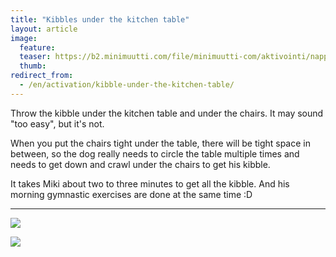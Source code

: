 ```yaml
---
title: "Kibbles under the kitchen table"
layout: article
image:
  feature:
  teaser: https://b2.minimuutti.com/file/minimuutti-com/aktivointi/nappulat-poydan-alla/DSC29490-245px.jpg
  thumb:
redirect_from:
  - /en/activation/kibble-under-the-kitchen-table/
---
```


Throw the kibble under the kitchen table and under the chairs. It may sound "too easy", but it's not.

When you put the chairs tight under the table, there will be tight space in between, so the dog really needs to circle the table multiple times and needs to get down and crawl under the chairs to get his kibble.

It takes Miki about two to three minutes to get all the kibble. And his morning gymnastic exercises are done at the same time :D

---

![](https://b2.minimuutti.com/file/minimuutti-com/aktivointi/nappulat-poydan-alla/DSC29490_2-800px.jpg)

![](https://b2.minimuutti.com/file/minimuutti-com/aktivointi/nappulat-poydan-alla/DSC29489_2-800px.jpg)
